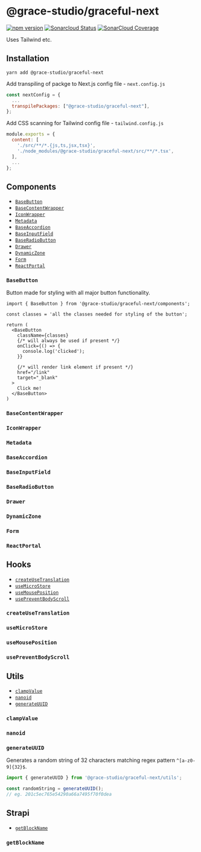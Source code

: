 # @grace-studio/graceful-next

[![npm version](https://badge.fury.io/js/@grace-studio%2Fgraceful-next.svg)](https://badge.fury.io/js/@grace-studio%2Fgraceful-next)
[![Sonarcloud Status](https://sonarcloud.io/api/project_badges/measure?project=grace-studio_graceful-next&metric=alert_status)](https://sonarcloud.io/dashboard?id=grace-studio_graceful-next)
[![SonarCloud Coverage](https://sonarcloud.io/api/project_badges/measure?project=grace-studio_graceful-next&metric=coverage)](https://sonarcloud.io/component_measures/metric/coverage/list?id=grace-studio_graceful-next)

Uses Tailwind etc.

## Installation

```
yarn add @grace-studio/graceful-next
```

Add transpiling of packge to Next.js config file - `next.config.js`

```js
const nextConfig = {
  ...
  transpilePackages: ["@grace-studio/graceful-next"],
};
```

Add CSS scanning for Tailwind config file - `tailwind.config.js`

```js
module.exports = {
  content: [
    './src/**/*.{js,ts,jsx,tsx}',
    './node_modules/@grace-studio/graceful-next/src/**/*.tsx',
  ],
  ...
};
```

<!-- ## COMPONENTS ## -->

## Components

- [`BaseButton`](#basebutton)
- [`BaseContentWrapper`](#basecontentwrapper)
- [`IconWrapper`](#iconwrapper)
- [`Metadata`](#metadata)
- [`BaseAccordion`](#baseaccordion)
- [`BaseInputField`](#baseinputfield)
- [`BaseRadioButton`](#baseradiobutton)
- [`Drawer`](#drawer)
- [`DynamicZone`](#dynamiczone)
- [`Form`](#form)
- [`ReactPortal`](#reactportal)

### `BaseButton`

Button made for styling with all major button functionality.

```tsx
import { BaseButton } from '@grace-studio/graceful-next/components';

const classes = 'all the classes needed for styling of the button';

return (
  <BaseButton
    className={classes}
    {/* will always be used if present */}
    onClick={() => {
      console.log('clicked');
    }}

    {/* will render link element if present */}
    href="/link"
    target="_blank"
  >
    Click me!
  </BaseButton>
)

```

### `BaseContentWrapper`

### `IconWrapper`

### `Metadata`

### `BaseAccordion`

### `BaseInputField`

### `BaseRadioButton`

### `Drawer`

### `DynamicZone`

### `Form`

### `ReactPortal`

<!-- ## HOOKS ## -->

## Hooks

- [`createUseTranslation`](#createusetranslation)
- [`useMicroStore`](#usemicrostore)
- [`useMousePosition`](#usemouseposition)
- [`usePreventBodyScroll`](#usepreventbodyscroll)

### `createUseTranslation`

### `useMicroStore`

### `useMousePosition`

### `usePreventBodyScroll`

<!-- ## UTILS ## -->

## Utils

- [`clampValue`](#clampvalue)
- [`nanoid`](#nanoid)
- [`generateUUID`](#generateuuid)

### `clampValue`

### `nanoid`

### `generateUUID`

Generates a random string of 32 characters matching regex pattern `^[a-z0-9]{32}$`.

```ts
import { generateUUID } from '@grace-studio/graceful-next/utils';

const randomString = generateUUID();
// eg. 201c5ec765e54290a66a7495f70f0dea
```

<!-- STRAPI -->

## Strapi

- [`getBlockName`](#getblockname)

### `getBlockName`
